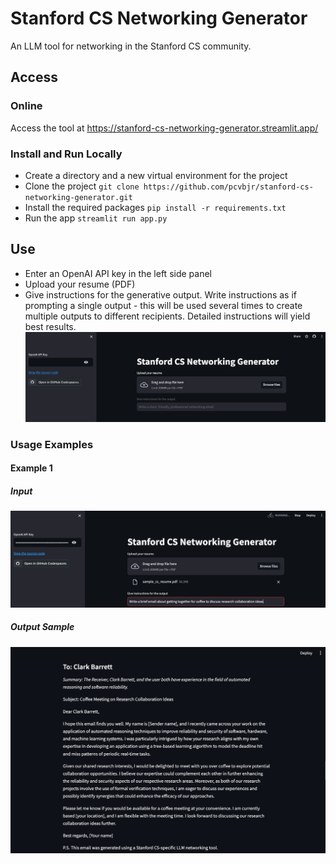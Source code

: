 # Stanford CS Networking Generator
 An LLM tool for networking in the Stanford CS community.
 
## Access
### Online
Access the tool at https://stanford-cs-networking-generator.streamlit.app/

### Install and Run Locally
- Create a directory and a new virtual environment for the project
- Clone the project `git clone https://github.com/pcvbjr/stanford-cs-networking-generator.git`
- Install the required packages `pip install -r requirements.txt`
- Run the app `streamlit run app.py`

## Use
- Enter an OpenAI API key in the left side panel
- Upload your resume (PDF)
- Give instructions for the generative output. Write instructions as if prompting a single output - this will be used several times to create multiple outputs to different recipients. Detailed instructions will yield best results.
![preview of webpage](images/page_header.png "Webpage Preview")

### Usage Examples
#### **Example 1**
##### **Input**
![preview of webpage](images/example_1_input.png "Example 1 input")
##### **Output Sample**
![preview of webpage](images/example_1_output.png "Example 1 input")

